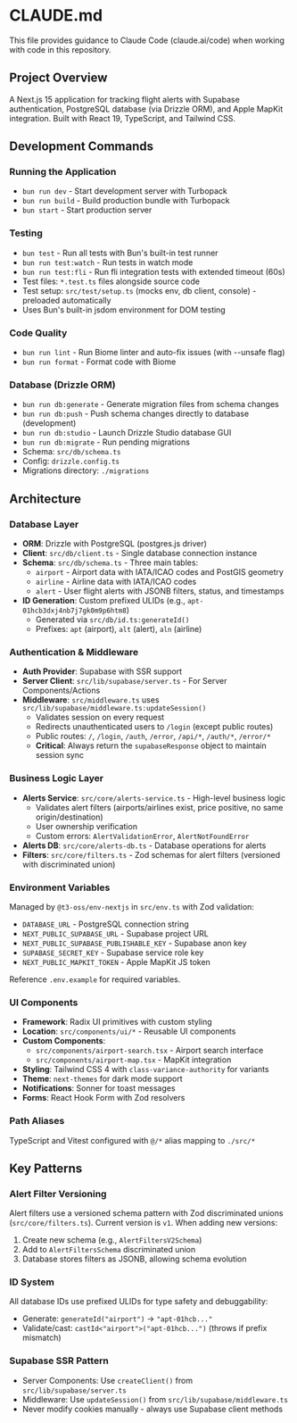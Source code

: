 # CLAUDE.md

This file provides guidance to Claude Code (claude.ai/code) when working with code in this repository.

## Project Overview

A Next.js 15 application for tracking flight alerts with Supabase authentication, PostgreSQL database (via Drizzle ORM), and Apple MapKit integration. Built with React 19, TypeScript, and Tailwind CSS.

## Development Commands

### Running the Application
- `bun run dev` - Start development server with Turbopack
- `bun run build` - Build production bundle with Turbopack
- `bun start` - Start production server

### Testing
- `bun test` - Run all tests with Bun's built-in test runner
- `bun run test:watch` - Run tests in watch mode
- `bun run test:fli` - Run fli integration tests with extended timeout (60s)
- Test files: `*.test.ts` files alongside source code
- Test setup: `src/test/setup.ts` (mocks env, db client, console) - preloaded automatically
- Uses Bun's built-in jsdom environment for DOM testing

### Code Quality
- `bun run lint` - Run Biome linter and auto-fix issues (with --unsafe flag)
- `bun run format` - Format code with Biome

### Database (Drizzle ORM)
- `bun run db:generate` - Generate migration files from schema changes
- `bun run db:push` - Push schema changes directly to database (development)
- `bun run db:studio` - Launch Drizzle Studio database GUI
- `bun run db:migrate` - Run pending migrations
- Schema: `src/db/schema.ts`
- Config: `drizzle.config.ts`
- Migrations directory: `./migrations`

## Architecture

### Database Layer
- **ORM**: Drizzle with PostgreSQL (postgres.js driver)
- **Client**: `src/db/client.ts` - Single database connection instance
- **Schema**: `src/db/schema.ts` - Three main tables:
  - `airport` - Airport data with IATA/ICAO codes and PostGIS geometry
  - `airline` - Airline data with IATA/ICAO codes
  - `alert` - User flight alerts with JSONB filters, status, and timestamps
- **ID Generation**: Custom prefixed ULIDs (e.g., `apt-01hcb3dxj4nb7j7gk0m9p6htm8`)
  - Generated via `src/db/id.ts:generateId()`
  - Prefixes: `apt` (airport), `alt` (alert), `aln` (airline)

### Authentication & Middleware
- **Auth Provider**: Supabase with SSR support
- **Server Client**: `src/lib/supabase/server.ts` - For Server Components/Actions
- **Middleware**: `src/middleware.ts` uses `src/lib/supabase/middleware.ts:updateSession()`
  - Validates session on every request
  - Redirects unauthenticated users to `/login` (except public routes)
  - Public routes: `/`, `/login`, `/auth`, `/error`, `/api/*`, `/auth/*`, `/error/*`
  - **Critical**: Always return the `supabaseResponse` object to maintain session sync

### Business Logic Layer
- **Alerts Service**: `src/core/alerts-service.ts` - High-level business logic
  - Validates alert filters (airports/airlines exist, price positive, no same origin/destination)
  - User ownership verification
  - Custom errors: `AlertValidationError`, `AlertNotFoundError`
- **Alerts DB**: `src/core/alerts-db.ts` - Database operations for alerts
- **Filters**: `src/core/filters.ts` - Zod schemas for alert filters (versioned with discriminated union)

### Environment Variables
Managed by `@t3-oss/env-nextjs` in `src/env.ts` with Zod validation:
- `DATABASE_URL` - PostgreSQL connection string
- `NEXT_PUBLIC_SUPABASE_URL` - Supabase project URL
- `NEXT_PUBLIC_SUPABASE_PUBLISHABLE_KEY` - Supabase anon key
- `SUPABASE_SECRET_KEY` - Supabase service role key
- `NEXT_PUBLIC_MAPKIT_TOKEN` - Apple MapKit JS token

Reference `.env.example` for required variables.

### UI Components
- **Framework**: Radix UI primitives with custom styling
- **Location**: `src/components/ui/*` - Reusable UI components
- **Custom Components**:
  - `src/components/airport-search.tsx` - Airport search interface
  - `src/components/airport-map.tsx` - MapKit integration
- **Styling**: Tailwind CSS 4 with `class-variance-authority` for variants
- **Theme**: `next-themes` for dark mode support
- **Notifications**: Sonner for toast messages
- **Forms**: React Hook Form with Zod resolvers

### Path Aliases
TypeScript and Vitest configured with `@/*` alias mapping to `./src/*`

## Key Patterns

### Alert Filter Versioning
Alert filters use a versioned schema pattern with Zod discriminated unions (`src/core/filters.ts`). Current version is `v1`. When adding new versions:
1. Create new schema (e.g., `AlertFiltersV2Schema`)
2. Add to `AlertFiltersSchema` discriminated union
3. Database stores filters as JSONB, allowing schema evolution

### ID System
All database IDs use prefixed ULIDs for type safety and debuggability:
- Generate: `generateId("airport")` → `"apt-01hcb..."`
- Validate/cast: `castId<"airport">("apt-01hcb...")` (throws if prefix mismatch)

### Supabase SSR Pattern
- Server Components: Use `createClient()` from `src/lib/supabase/server.ts`
- Middleware: Use `updateSession()` from `src/lib/supabase/middleware.ts`
- Never modify cookies manually - always use Supabase client methods
